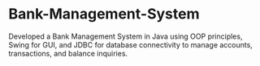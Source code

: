 # Bank-Management-System
Developed a Bank Management System in Java using OOP principles, Swing for GUI, and JDBC for database connectivity to manage accounts, transactions, and balance inquiries.

